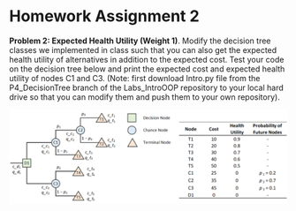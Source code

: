 # Homework Assignment 2

**Problem 2: Expected Health Utility (Weight 1)**. 
Modify the decision tree classes we implemented in class such that 
you can also get the expected health utility of alternatives in addition to 
the expected cost. Test your code on the decision tree below and 
print the expected cost and expected health utility of nodes C1 and C3. 
(Note: first download Intro.py file from the P4_DecisionTree 
branch of the Labs_IntroOOP repository to your local hard drive so 
that you can modify them and push them to your own repository).

![Alt text](/DecisionTree.png?raw=true "Optional Title")